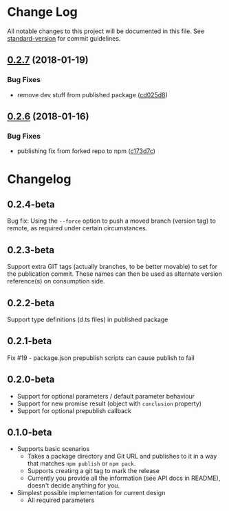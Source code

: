 # Change Log

All notable changes to this project will be documented in this file. See [standard-version](https://github.com/conventional-changelog/standard-version) for commit guidelines.

<a name="0.2.7"></a>
## [0.2.7](https://github.com/robdesisto/npm5-git-publish/compare/v0.2.6...v0.2.7) (2018-01-19)


### Bug Fixes

* remove dev stuff from published package ([cd025d8](https://github.com/robdesisto/npm5-git-publish/commit/cd025d8))



<a name="0.2.6"></a>
## [0.2.6](https://github.com/robdesisto/npm5-git-publish/compare/v0.2.4-beta...v0.2.6) (2018-01-16)


### Bug Fixes

* publishing fix from forked repo to npm ([c173d7c](https://github.com/robdesisto/npm5-git-publish/commit/c173d7c))



# Changelog

## 0.2.4-beta
Bug fix: Using the `--force` option to push a moved branch (version tag) to remote, as
required under certain circumstances.

## 0.2.3-beta
Support extra GIT tags (actually branches, to be better movable) to set for the
publication commit. These names can then be used as alternate version
reference(s) on consumption side.

## 0.2.2-beta
Support type definitions (d.ts files) in published package

## 0.2.1-beta
Fix #19 - package.json prepublish scripts can cause publish to fail

## 0.2.0-beta
* Support for optional parameters / default parameter behaviour
* Support for new promise result (object with `conclusion` property)
* Support for optional prepublish callback

## 0.1.0-beta
* Supports basic scenarios
    * Takes a package directory and Git URL and publishes to it
      in a way that matches `npm publish` or `npm pack`.
    * Supports creating a git tag to mark the release
    * Currently you provide all the information
      (see API docs in README), doesn't decide anything for you.
* Simplest possible implementation for current design
    * All required parameters
